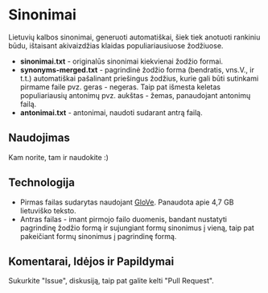 # Sinonimai

Lietuvių kalbos sinonimai, generuoti automatiškai, šiek tiek anotuoti rankiniu būdu, ištaisant akivaizdžias klaidas populiariausiuose žodžiuose. 
- **sinonimai.txt** - originalūs sinonimai kiekvienai žodžio formai.
- **synonyms-merged.txt** - pagrindinė žodžio forma (bendratis, vns.V., ir t.t.) automatiškai pašalinant priešingus žodžius, kurie gali būti sutinkami pirmame faile pvz. geras - negeras. Taip pat išmesta keletas populiariausių antonimų pvz. aukštas - žemas, panaudojant antonimų failą.
- **antonimai.txt** - antonimai, naudoti sudarant antrą failą.

## Naudojimas

Kam norite, tam ir naudokite :)

## Technologija

- Pirmas failas sudarytas naudojant [GloVe](https://github.com/stanfordnlp/GloVe). Panaudota apie 4,7 GB lietuviško teksto.
- Antras failas - imant pirmojo failo duomenis, bandant nustatyti pagrindinę žodžio formą ir sujungiant formų sinonimus į vieną, taip pat pakeičiant formų sinonimus į pagrindinę formą.

## Komentarai, Idėjos ir Papildymai

Sukurkite "Issue", diskusiją, taip pat galite kelti "Pull Request".
